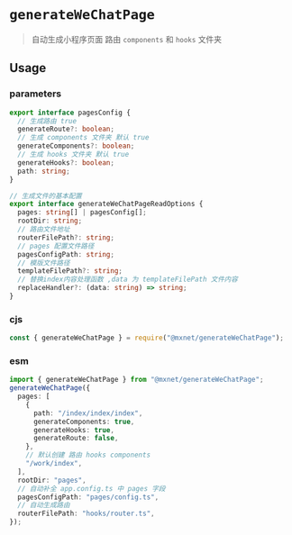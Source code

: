 <!--
 * @Author: 邱狮杰
 * @Date: 2022-08-05 22:24:30
 * @LastEditTime: 2022-08-06 16:00:05
 * @Description:
 * @FilePath: /repo/script/generateWeChatPage/README.md
-->

# `generateWeChatPage`

> 自动生成小程序页面 路由 `components` 和 `hooks` 文件夹

## Usage

### parameters

```ts
export interface pagesConfig {
  // 生成路由 true
  generateRoute?: boolean;
  // 生成 components 文件夹 默认 true
  generateComponents?: boolean;
  // 生成 hooks 文件夹 默认 true
  generateHooks?: boolean;
  path: string;
}

// 生成文件的基本配置
export interface generateWeChatPageReadOptions {
  pages: string[] | pagesConfig[];
  rootDir: string;
  // 路由文件地址
  routerFilePath?: string;
  // pages 配置文件路径
  pagesConfigPath: string;
  // 模版文件路径
  templateFilePath?: string;
  // 替换index内容处理函数 ,data 为 templateFilePath 文件内容
  replaceHandler?: (data: string) => string;
}
```

### cjs

```ts
const { generateWeChatPage } = require("@mxnet/generateWeChatPage");
```

### esm

```ts
import { generateWeChatPage } from "@mxnet/generateWeChatPage";
generateWeChatPage({
  pages: [
    {
      path: "/index/index/index",
      generateComponents: true,
      generateHooks: true,
      generateRoute: false,
    },
    // 默认创建 路由 hooks components
    "/work/index",
  ],
  rootDir: "pages",
  // 自动补全 app.config.ts 中 pages 字段
  pagesConfigPath: "pages/config.ts",
  // 自动生成路由
  routerFilePath: "hooks/router.ts",
});
```
